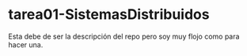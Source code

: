 # tarea01-SistemasDistribuidos
Esta debe de ser la descripción del repo pero soy muy flojo como para hacer una.
